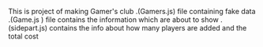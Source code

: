 This is project of making Gamer's club
.(Gamers.js) file containing fake data 
.(Game.js ) file contains the information which are about to show
.(sidepart.js) contains the info about how many players are added and the total cost 